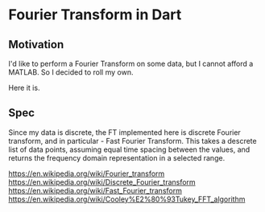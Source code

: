Fourier Transform in Dart
=========================

Motivation
----------

I'd like to perform a Fourier Transform on some data, but I cannot afford a
MATLAB. So I decided to roll my own.

Here it is.

Spec
----

Since my data is discrete, the FT implemented here is discrete Fourier
transform, and in particular - Fast Fourier Transform. This takes a descrete
list of data points, assuming equal time spacing between the values, and returns
the frequency domain representation in a selected range.

https://en.wikipedia.org/wiki/Fourier_transform
https://en.wikipedia.org/wiki/Discrete_Fourier_transform
https://en.wikipedia.org/wiki/Fast_Fourier_transform
https://en.wikipedia.org/wiki/Cooley%E2%80%93Tukey_FFT_algorithm
